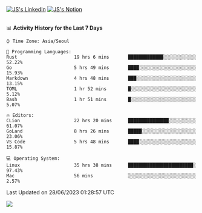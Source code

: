 
[![JS's LinkedIn](https://img.shields.io/badge/LinkedIn-blue?style=for-the-badge&logo=linkedin)](https://www.linkedin.com/in/jaeseung-lee-5a2a32139/) 
[![JS's Notion](https://img.shields.io/badge/Notion-black?style=for-the-badge&logo=notion)](https://bit.ly/ljswiki1) <br><br>
<!-- ![JS's GitHub stats](https://github-readme-stats-lemon-five.vercel.app/api?username=tkxkd0159&hide=contribs,prs,stars,issues&show_icons=true&theme=react&include_all_commits=true)   -->
<!-- ![Top Langs](https://github-readme-stats-lemon-five.vercel.app/api/top-langs/?username=tkxkd0159&layout=compact&hide=jupyter%20notebook,scss,html,css&langs_count=10)  -->


<!--START_SECTION:waka-->
📊 **Activity History for the Last 7 Days** 

```text
⌚︎ Time Zone: Asia/Seoul

💬 Programming Languages: 
Rust                     19 hrs 6 mins       █████████████░░░░░░░░░░░░   52.22% 
Go                       5 hrs 49 mins       ████░░░░░░░░░░░░░░░░░░░░░   15.93% 
Markdown                 4 hrs 48 mins       ███░░░░░░░░░░░░░░░░░░░░░░   13.15% 
TOML                     1 hr 52 mins        █░░░░░░░░░░░░░░░░░░░░░░░░   5.12% 
Bash                     1 hr 51 mins        █░░░░░░░░░░░░░░░░░░░░░░░░   5.07%

🔥 Editors: 
CLion                    22 hrs 20 mins      ███████████████░░░░░░░░░░   61.07% 
GoLand                   8 hrs 26 mins       █████░░░░░░░░░░░░░░░░░░░░   23.06% 
VS Code                  5 hrs 48 mins       ████░░░░░░░░░░░░░░░░░░░░░   15.87%

💻 Operating System: 
Linux                    35 hrs 38 mins      ████████████████████████░   97.43% 
Mac                      56 mins             ░░░░░░░░░░░░░░░░░░░░░░░░░   2.57%

```


 Last Updated on 28/06/2023 01:28:57 UTC
<!--END_SECTION:waka-->

<a href="https://github.com/tkxkd0159/dsalgo">
  <img align="center" src="https://github-readme-stats-lemon-five.vercel.app/api/pin/?username=tkxkd0159&repo=dsalgo&theme=react" />
</a>


<!---
- 🔭 I’m currently working on ...
- 🌱 I’m currently learning blockchain and distributed network
- 👯 I’m looking to collaborate on ...
- 🤔 I’m looking for help with ...
- 💬 Ask me about ...
- 📫 How to reach me: ...
- 😄 Pronouns: ...
- ⚡ Fun fact: ...
-->
